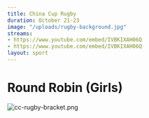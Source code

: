 ```yaml
---
title: China Cup Rugby
duration: October 21-23
image: "/uploads/rugby-background.jpg"
streams:
- https://www.youtube.com/embed/IVBKIXAH06Q
- https://www.youtube.com/embed/IVBKIXAH06Q
layout: sport
---
```


# Round Robin (Girls)
![cc-rugby-bracket.png](/uploads/cc-rugby-bracket.png)